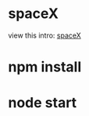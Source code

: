 # spaceX

view this intro: <a href = 'http://sheng.design/intro-spacexyz/'>spaceX</a>

<h1> npm install </h1>
<h1> node start </h1>

